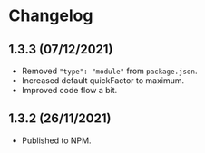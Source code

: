 # Changelog

## 1.3.3 (07/12/2021)

- Removed `"type": "module"` from `package.json`.
- Increased default quickFactor to maximum.
- Improved code flow a bit.

## 1.3.2 (26/11/2021)

- Published to NPM.
